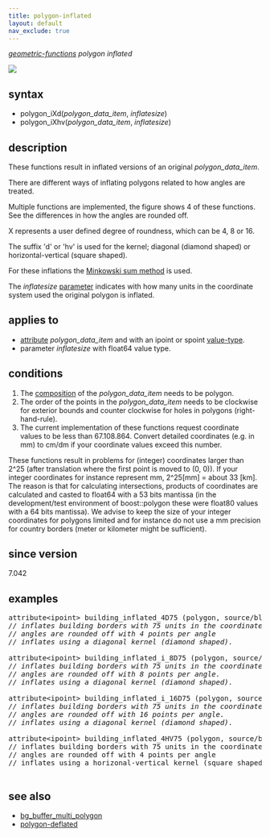```yaml
---
title: polygon-inflated
layout: default
nav_exclude: true
---
```

*[geometric-functions](geometric-functions) polygon inflated*

![](../assets/img/GUI/inflate_new_300.png)

## syntax
- polygon_iXd(*polygon_data_item*, *inflatesize*)
- polygon_iXhv(*polygon_data_item*, *inflatesize*)

## description

These functions result in inflated versions of an original *polygon_data_item*.

There are different ways of inflating polygons related to how angles are treated.

Multiple functions are implemented, the figure shows 4 of these functions. See the differences in how the angles are rounded off.

X represents a user defined degree of roundness, which can be 4, 8 or 16.

The suffix 'd' or 'hv' is used for the kernel; diagonal (diamond shaped) or horizontal-vertical (square shaped).

For these inflations the [Minkowski sum method](https://www.boost.org/doc/libs/1_51_0/libs/polygon/doc/gtl_minkowski_tutorial.htm) is used.

The *inflatesize* [parameter](parameter) indicates with how many units in the coordinate system used the original polygon is inflated.

## applies to
- [attribute](attribute) *polygon_data_item* and with an ipoint or spoint [value-type](value-type).
- parameter *inflatesize* with float64 value type.

## conditions

1. The [composition](composition) of the *polygon_data_item* needs to be polygon.
2. The order of the points in the *polygon_data_item* needs to be clockwise for exterior bounds and counter clockwise for holes in polygons (right-hand-rule).
3. The current implementation of these functions request coordinate values to be less than 67.108.864. Convert detailed coordinates (e.g. in mm) to cm/dm if your coordinate values exceed this number.

These functions result in problems for (integer) coordinates larger than 2^25 (after translation where the first point is moved to (0, 0)). If your integer coordinates for instance represent mm, 2^25[mm] = about 33 [km]. The reason is that for calculating intersections, products of coordinates are calculated and casted to float64 with a 53 bits mantissa (in the development/test environment of boost::polygon these were float80 values with a 64 bits mantissa). We advise to keep the size of your integer coordinates for polygons limited and for instance do not use a mm precision for country borders (meter or kilometer might be sufficient).

## since version

7.042

## examples

<pre>
attribute&lt;ipoint&gt; building_inflated_4D75 (polygon, source/bld) := <B>polygon_i4D(</B>bld/border, 75<B>)</B>;
<I>// inflates building borders with 75 units in the coordinate system 
// angles are rounded off with 4 points per angle
// inflates using a diagonal kernel (diamond shaped).</I>

attribute&lt;ipoint&gt; building_inflated_i_8D75 (polygon, source/bld) := <B>polygon_i8D(</B>bld/border, 75<B>)</B>;
<I>// inflates building borders with 75 units in the coordinate system
// angles are rounded off with 8 points per angle.
// inflates using a diagonal kernel (diamond shaped).</I>

attribute&lt;ipoint&gt; building_inflated_i_16D75 (polygon, source/bld) := <B>polygon_i16D(</B>bld/border, 75<B>)</B>;
<I>// inflates building borders with 75 units in the coordinate system
// angles are rounded off with 16 points per angle.
// inflates using a diagonal kernel (diamond shaped).</I>

attribute&lt;ipoint&gt; building_inflated_4HV75 (polygon, source/bld) := <B>polygon_i4HV(</B>bld/border, 75d<B>)</B>;
// inflates building borders with 75 units in the coordinate system
// angles are rounded off with 4 points per angle
// inflates using a horizonal-vertical kernel (square shaped).</I>

</pre>
## see also

- [bg_buffer_multi_polygon](bg_buffer_multi_polygon)
- [polygon-deflated](polygon-deflated)